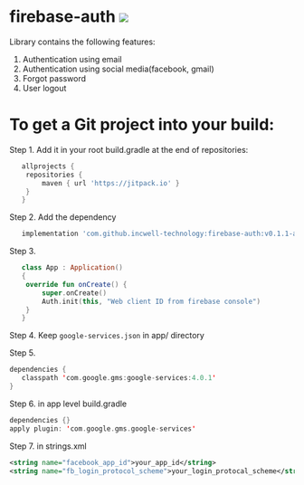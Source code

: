 # firebase-auth [![](https://jitpack.io/v/incwell-technology/firebase-auth.svg)](https://jitpack.io/#incwell-technology/firebase-auth)
Library contains the following features:
1. Authentication using email
2. Authentication using social media(facebook, gmail)
3. Forgot password
4. User logout

# To get a Git project into your build:

Step 1.
Add it in your root build.gradle at the end of repositories:
```gradle
   allprojects {
    repositories {
        maven { url 'https://jitpack.io' }
    }
   }
```
Step 2. Add the dependency
```gradle
   implementation 'com.github.incwell-technology:firebase-auth:v0.1.1-alpha'
```
Step 3.
```kotlin
   class App : Application()
   {
    override fun onCreate() {
        super.onCreate()
        Auth.init(this, "Web client ID from firebase console")
    }
   }
```
Step 4.
Keep ``` google-services.json ``` in app/ directory

Step 5.
```kotlin
dependencies {
   classpath 'com.google.gms:google-services:4.0.1'
}
```
 
Step 6.
in app level build.gradle
```kotlin
dependencies {}
apply plugin: 'com.google.gms.google-services'
```

Step 7. in strings.xml 
```xml
<string name="facebook_app_id">your_app_id</string>
<string name="fb_login_protocol_scheme">your_login_protocal_scheme</string>
```
 

